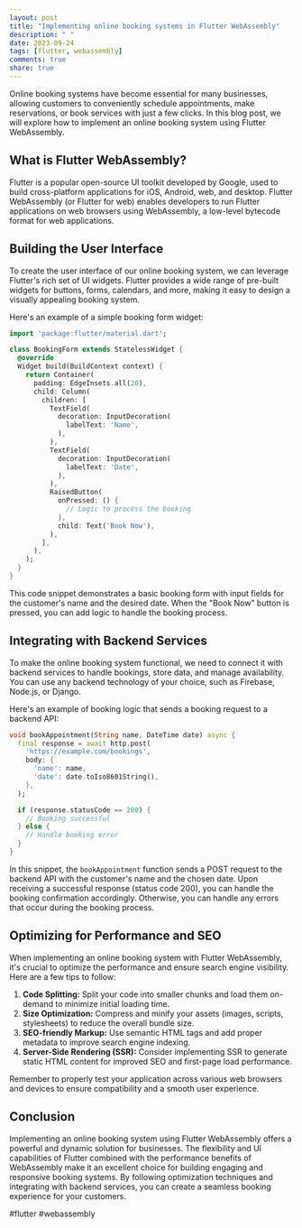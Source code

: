 ```yaml
---
layout: post
title: "Implementing online booking systems in Flutter WebAssembly"
description: " "
date: 2023-09-24
tags: [flutter, webassembly]
comments: true
share: true
---
```


Online booking systems have become essential for many businesses, allowing customers to conveniently schedule appointments, make reservations, or book services with just a few clicks. In this blog post, we will explore how to implement an online booking system using Flutter WebAssembly. 

## What is Flutter WebAssembly?

Flutter is a popular open-source UI toolkit developed by Google, used to build cross-platform applications for iOS, Android, web, and desktop. Flutter WebAssembly (or Flutter for web) enables developers to run Flutter applications on web browsers using WebAssembly, a low-level bytecode format for web applications.

## Building the User Interface

To create the user interface of our online booking system, we can leverage Flutter's rich set of UI widgets. Flutter provides a wide range of pre-built widgets for buttons, forms, calendars, and more, making it easy to design a visually appealing booking system.

Here's an example of a simple booking form widget:

```dart
import 'package:flutter/material.dart';

class BookingForm extends StatelessWidget {
  @override
  Widget build(BuildContext context) {
    return Container(
      padding: EdgeInsets.all(20),
      child: Column(
        children: [
          TextField(
            decoration: InputDecoration(
              labelText: 'Name',
            ),
          ),
          TextField(
            decoration: InputDecoration(
              labelText: 'Date',
            ),
          ),
          RaisedButton(
            onPressed: () {
              // Logic to process the booking
            },
            child: Text('Book Now'),
          ),
        ],
      ),
    );
  }
}
```

This code snippet demonstrates a basic booking form with input fields for the customer's name and the desired date. When the "Book Now" button is pressed, you can add logic to handle the booking process.

## Integrating with Backend Services

To make the online booking system functional, we need to connect it with backend services to handle bookings, store data, and manage availability. You can use any backend technology of your choice, such as Firebase, Node.js, or Django.

Here's an example of booking logic that sends a booking request to a backend API:

```dart
void bookAppointment(String name, DateTime date) async {
  final response = await http.post(
    'https://example.com/bookings',
    body: {
      'name': name,
      'date': date.toIso8601String(),
    },
  );

  if (response.statusCode == 200) {
    // Booking successful
  } else {
    // Handle booking error
  }
}
```

In this snippet, the `bookAppointment` function sends a POST request to the backend API with the customer's name and the chosen date. Upon receiving a successful response (status code 200), you can handle the booking confirmation accordingly. Otherwise, you can handle any errors that occur during the booking process.

## Optimizing for Performance and SEO

When implementing an online booking system with Flutter WebAssembly, it's crucial to optimize the performance and ensure search engine visibility. Here are a few tips to follow:

1. **Code Splitting:** Split your code into smaller chunks and load them on-demand to minimize initial loading time.
2. **Size Optimization:** Compress and minify your assets (images, scripts, stylesheets) to reduce the overall bundle size.
3. **SEO-friendly Markup:** Use semantic HTML tags and add proper metadata to improve search engine indexing.
4. **Server-Side Rendering (SSR):** Consider implementing SSR to generate static HTML content for improved SEO and first-page load performance.

Remember to properly test your application across various web browsers and devices to ensure compatibility and a smooth user experience.

## Conclusion

Implementing an online booking system using Flutter WebAssembly offers a powerful and dynamic solution for businesses. The flexibility and UI capabilities of Flutter combined with the performance benefits of WebAssembly make it an excellent choice for building engaging and responsive booking systems. By following optimization techniques and integrating with backend services, you can create a seamless booking experience for your customers.

#flutter #webassembly
